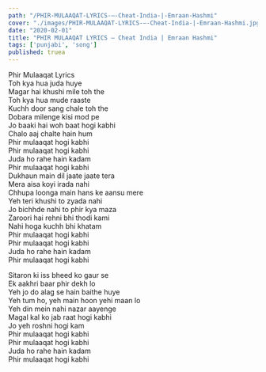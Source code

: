 ```yaml
---
path: "/PHIR-MULAAQAT-LYRICS-–-Cheat-India-|-Emraan-Hashmi"
cover: "./images/PHIR-MULAAQAT-LYRICS-–-Cheat-India-|-Emraan-Hashmi.jpg"
date: "2020-02-01"
title: "PHIR MULAAQAT LYRICS – Cheat India | Emraan Hashmi"
tags: ['punjabi', 'song']
published: truea
---
```

  
Phir Mulaaqat Lyrics  
Toh kya hua juda huye  
Magar hai khushi mile toh the  
Toh kya hua mude raaste  
Kuchh door sang chale toh the  
Dobara milenge kisi mod pe  
Jo baaki hai woh baat hogi kabhi  
Chalo aaj chalte hain hum  
Phir mulaaqat hogi kabhi  
Phir mulaaqat hogi kabhi  
Juda ho rahe hain kadam  
Phir mulaaqat hogi kabhi  
Dukhaun main dil jaate jaate tera  
Mera aisa koyi irada nahi  
Chhupa loonga main hans ke aansu mere  
Yeh teri khushi to zyada nahi  
Jo bichhde nahi to phir kya maza  
Zaroori hai rehni bhi thodi kami  
Nahi hoga kuchh bhi khatam  
Phir mulaaqat hogi kabhi  
Phir mulaaqat hogi kabhi  
Juda ho rahe hain kadam  
Phir mulaaqat hogi kabhi  
  
  
  
  
  
  
Sitaron ki iss bheed ko gaur se  
Ek aakhri baar phir dekh lo  
Yeh jo do alag se hain baithe huye  
Yeh tum ho, yeh main hoon yehi maan lo  
Yeh din mein nahi nazar aayenge  
Magal kal ko jab raat hogi kabhi  
Jo yeh roshni hogi kam  
Phir mulaaqat hogi kabhi  
Phir mulaaqat hogi kabhi  
Juda ho rahe hain kadam  
Phir mulaaqat hogi kabhi  
